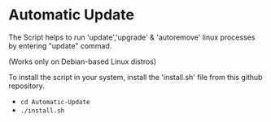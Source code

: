 # Automatic Update

The Script helps to run 'update','upgrade' & 'autoremove' linux processes by entering "update" commad.

(Works only on Debian-based Linux distros)

To install the script in your system, install the 'install.sh' file from this github repository.
- `cd Automatic-Update`
- `./install.sh`
